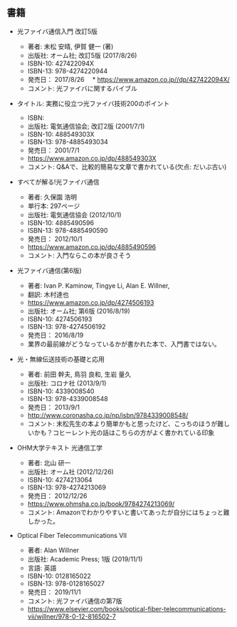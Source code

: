 ## 書籍

* 光ファイバ通信入門 改訂5版
  * 著者: 末松 安晴, 伊賀 健一 (著)
  * 出版社: オーム社; 改訂5版 (2017/8/26)
  * ISBN-10: 427422094X
  * ISBN-13: 978-4274220944
  * 発売日： 2017/8/26
　* https://www.amazon.co.jp//dp/427422094X/
  * コメント: 光ファイバに関するバイブル

* タイトル: 実務に役立つ光ファイバ技術200のポイント
  * ISBN: 
  * 出版社: 電気通信協会; 改訂2版 (2001/7/1)
  * ISBN-10: 488549303X
  * ISBN-13: 978-4885493034
  * 発売日： 2001/7/1
  * https://www.amazon.co.jp/dp/488549303X
  * コメント: Q&Aで、比較的簡易な文章で書かれている(欠点: だいぶ古い)

* すべてが解る!光ファイバ通信
  * 著者: 久保園 浩明 
  * 単行本: 297ページ
  * 出版社: 電気通信協会 (2012/10/1)
  * ISBN-10: 4885490596
  * ISBN-13: 978-4885490590
  * 発売日： 2012/10/1
  * https://www.amazon.co.jp/dp/4885490596
  * コメント: 入門ならこの本が良さそう

* 光ファイバ通信(第6版)
  * 著者: Ivan P. Kaminow, Tingye Li, Alan E. Willner,
  * 翻訳: 木村達也
  * https://www.amazon.co.jp/dp/4274506193
  * 出版社: オーム社; 第6版 (2016/8/19)
  * ISBN-10: 4274506193
  * ISBN-13: 978-4274506192
  * 発売日： 2016/8/19
  * 業界の最前線がどうなっているかが書かれた本で、入門書ではない。

* 光・無線伝送技術の基礎と応用
  * 著者: 前田 幹夫, 鳥羽 良和, 生岩 量久
  * 出版社: コロナ社 (2013/9/1)
  * ISBN-10: 4339008540
  * ISBN-13: 978-4339008548
  * 発売日： 2013/9/1
  * http://www.coronasha.co.jp/np/isbn/9784339008548/
  * コメント: 末松先生の本より簡単かもと思ったけど、こっちのほうが難しいかも？コヒーレント光の話はこちらの方がよく書かれている印象


* OHM大学テキスト 光通信工学
  * 著者: 北山 研一
  * 出版社: オーム社 (2012/12/26)
  * ISBN-10: 4274213064
  * ISBN-13: 978-4274213069
  * 発売日： 2012/12/26
  * https://www.ohmsha.co.jp/book/9784274213069/
  * コメント: Amazonでわかりやすいと書いてあったが自分にはちょっと難しかった。

* Optical Fiber Telecommunications VII
  * 著者: Alan Willner
  * 出版社: Academic Press; 1版 (2019/11/1)
  * 言語: 英語
  * ISBN-10: 0128165022
  * ISBN-13: 978-0128165027
  * 発売日： 2019/11/1
  * コメント: 光ファイバ通信の第7版
  * https://www.elsevier.com/books/optical-fiber-telecommunications-vii/willner/978-0-12-816502-7


